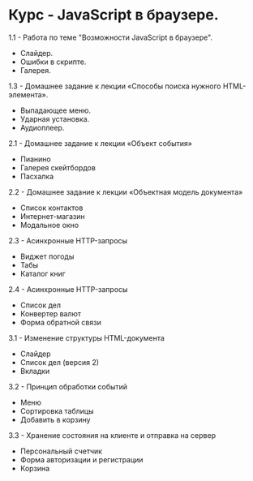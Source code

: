 <h1>Курс - JavaScript в браузере.</h1>
  <p>1.1 - Работа по теме "Возможности JavaScript в браузере".</p>
    <ul>
      <li>Слайдер.</li>
      <li>Ошибки в скрипте.</li>
      <li>Галерея.</li>
    </ul>
    
  <p>1.3 - Домашнее задание к лекции «Способы поиска нужного HTML-элемента».</p>
    <ul>
      <li>Выпадающее меню.</li>
      <li>Ударная установка.</li>
      <li>Аудиоплеер.</li>
    </ul>
    
  <p>2.1 - Домашнее задание к лекции «Объект события»</p>
    <ul>
      <li>Пианино</li>
      <li>Галерея скейтбордов</li>
      <li>Пасхалка</li>
    </ul>

  <p>2.2 - Домашнее задание к лекции «Объектная модель документа»</p>
    <ul>
      <li>Список контактов</li>
      <li>Интернет-магазин</li>
      <li>Модальное окно</li>
    </ul>

  <p>2.3 - Асинхронные HTTP-запросы</p>
    <ul>
      <li>Виджет погоды</li>
      <li>Табы</li>
      <li>Каталог книг</li>
    </ul>
  
  <p>2.4 - Асинхронные HTTP-запросы</p>
    <ul>
      <li>Список дел</li>
      <li>Конвертер валют</li>
      <li>Форма обратной связи</li>
    </ul>

  <p>3.1 - Изменение структуры HTML-документа</p>
    <ul>
      <li>Слайдер</li>
      <li>Список дел (версия 2)</li>
      <li>Вкладки</li>
    </ul>

  <p>3.2 - Принцип обработки событий</p>
    <ul>
      <li>Меню</li>
      <li>Сортировка таблицы</li>
      <li>Добавить в корзину</li>
    </ul>

  <p>3.3 - Хранение состояния на клиенте и отправка на сервер</p>
    <ul>
      <li>Персональный счетчик</li>
      <li>Форма авторизации и регистрации</li>
      <li>Корзина</li>
    </ul>
